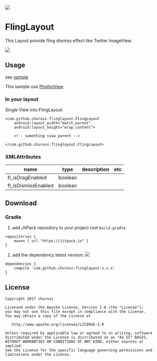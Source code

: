 [![](https://jitpack.io/v/chuross/flinglayout.svg)](https://jitpack.io/#chuross/flinglayout)

# FlingLayout
This Layout provide fling dismiss effect like Twitter ImageView.

![](https://user-images.githubusercontent.com/1422031/31901843-b1bdb554-b85d-11e7-9ae4-cc49b3a161b2.gif)

## Usage
see [sample](https://github.com/chuross/flinglayout/blob/master/app/src/main/java/com/github/chuross/flinglayout/sample/MainActivity.java)

This sample use [PhothoView](https://github.com/chrisbanes/PhotoView)

### In your layout
Single View into FlingLayout.

```
<com.github.chuross.flinglayout.FlingLayout
    android:layout_width="match_parent"
    android:layout_height="wrap_content">

    <!-- something view parent -->

</com.github.chuross.flinglayout.FlingLayout>
```

### XMLAttributes
| name | type | description | etc |
| --- | --- | --- | --- |
| fl_isDragEnabled | boolean | | |
| fl_isDismissEnabled | boolean | | |

## Download
### Gradle

1. add JitPack repository to your project root `build.gradle`.

```
repositories {
    maven { url "https://jitpack.io" }
}
```

2. add the dependency
latest version: [![](https://jitpack.io/v/chuross/flinglayout.svg)](https://jitpack.io/#chuross/flinglayout)

```
dependencies {
    compile 'com.github.chuross:flinglayout:x.x.x'
}
```

## License
```
Copyright 2017 chuross

Licensed under the Apache License, Version 2.0 (the "License");
you may not use this file except in compliance with the License.
You may obtain a copy of the License at

   http://www.apache.org/licenses/LICENSE-2.0

Unless required by applicable law or agreed to in writing, software
distributed under the License is distributed on an "AS IS" BASIS,
WITHOUT WARRANTIES OR CONDITIONS OF ANY KIND, either express or implied.
See the License for the specific language governing permissions and
limitations under the License.
```
